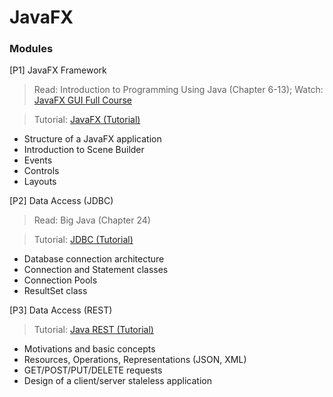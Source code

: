 # JavaFX

### Modules

[P1] JavaFX Framework

> Read: Introduction to Programming Using Java (Chapter 6-13); Watch: [JavaFX GUI Full Course](https://www.youtube.com/watch?v=9XJicRt_FaI)

> Tutorial: [JavaFX (Tutorial)](slides/E1.2%20-%20JavaFX%20(Tutorial).md)

* Structure of a JavaFX application
* Introduction to Scene Builder
* Events
* Controls
* Layouts

[P2] Data Access (JDBC)

> Read: Big Java (Chapter 24)

> Tutorial: [JDBC (Tutorial)](slides/E3.2%20-%20JDBC%20(Tutorial).md)

* Database connection architecture
* Connection and Statement classes
* Connection Pools
* ResultSet class

[P3] Data Access (REST)

> Tutorial: [Java REST (Tutorial)](slides/E4.2%20-%20Java%20REST%20(Tutorial).md)

* Motivations and basic concepts
* Resources, Operations, Representations (JSON, XML)
* GET/POST/PUT/DELETE requests
* Design of a client/server staleless application
